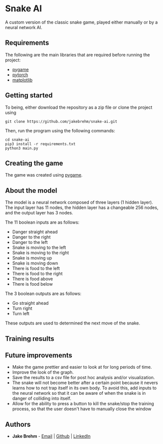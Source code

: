 # Snake AI

A custom version of the classic snake game, played either manually or by a neural network AI.

## Requirements

The following are the main libraries that are required before running the project:

- [pygame]()
- [pytorch]()
- [matplotlib]()

## Getting started

To being, either download the repository as a zip file or clone the project using
```
git clone https://github.com/jakebrehm/snake-ai.git
```

Then, run the program using the following commands:
```
cd snake-ai
pip3 install -r requirements.txt
python3 main.py
```

## Creating the game

The game was created using [pygame]().

## About the model

The model is a neural network composed of three layers (1 hidden layer). The input layer has 11 nodes, the hidden layer has a changeable 256 nodes, and the output layer has 3 nodes.

The 11 boolean inputs are as follows:
- Danger straight ahead
- Danger to the right
- Danger to the left
- Snake is moving to the left
- Snake is moving to the right
- Snake is moving up
- Snake is moving down
- There is food to the left
- There is food to the right
- There is food above
- There is food below

The 3 boolean outputs are as follows:
- Go straight ahead
- Turn right
- Turn left

These outputs are used to determined the next move of the snake.

## Training results

## Future improvements

- Make the game prettier and easier to look at for long periods of time.
- Improve the look of the graph.
- Save the results to a csv file for post hoc analysis and/or visualization.
- The snake will not become better after a certain point because it nevers learns how to not trap itself in its own body. To avoid this, add inputs to the neural network so that it can be aware of when the snake is in danger of colliding into itself.
- Allow for the ability to press a button to kill the snake/stop the training process, so that the user doesn't have to manually close the window

## Authors

- **Jake Brehm** - [Email](mailto:mail@jakebrehm.com) | [Github](http://github.com/jakebrehm) | [LinkedIn](http://linkedin.com/in/jacobbrehm)